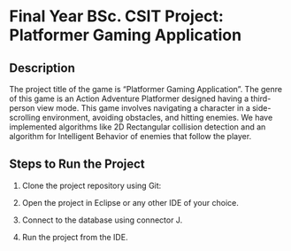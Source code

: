 # Final Year BSc. CSIT Project: Platformer Gaming Application

## Description
The project title of the game is “Platformer Gaming Application”. The genre of this game is an Action Adventure Platformer designed having a third-person view mode. This game involves navigating a character in a side-scrolling environment, avoiding obstacles, and hitting enemies. We have implemented algorithms like 2D Rectangular collision detection and an algorithm for Intelligent Behavior of enemies that follow the player.

## Steps to Run the Project
1. Clone the project repository using Git:

2. Open the project in Eclipse or any other IDE of your choice.

3. Connect to the database using connector J.

4. Run the project from the IDE.

